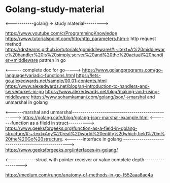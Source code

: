 # Golang-study-material
<-----------golang -> study material--------->


https://www.youtube.com/c/ProgrammingKnowledge
https://www.tutorialspoint.com/http/http_parameters.htm-> http request method
https://drstearns.github.io/tutorials/gomiddleware/#:~:text=A%20middleware%20handler%20is%20simply,server%20and%20the%20actual%20handler->middleware pattren in go

<----- complete doc for go----->
https://www.golangprograms.com/go-language/variadic-functions.html 
https://lets-go.alexedwards.net/sample/00.01-contents.html
https://www.alexedwards.net/blog/an-introduction-to-handlers-and-servemuxes-in-go
https://www.alexedwards.net/blog/making-and-using-middleware
https://www.sohamkamani.com/golang/json/->marshal and unmarshal in golang 


<------marshal and unmarshal-------------------------------------------------->
https://golang.cafe/blog/golang-json-marshal-example.html
<-------function as a fileld in struct---------->
https://www.geeksforgeeks.org/function-as-a-field-in-golang-structure/#:~:text=Any%20real%2Dworld%20entity%20which,field%20in%20the%20Go%20structure.
<------interface in golang --------------------------------------------------->
https://www.geeksforgeeks.org/interfaces-in-golang/


<------------struct with pointer receiver or value complete depth------------------>

https://medium.com/rungo/anatomy-of-methods-in-go-f552aaa8ac4a
